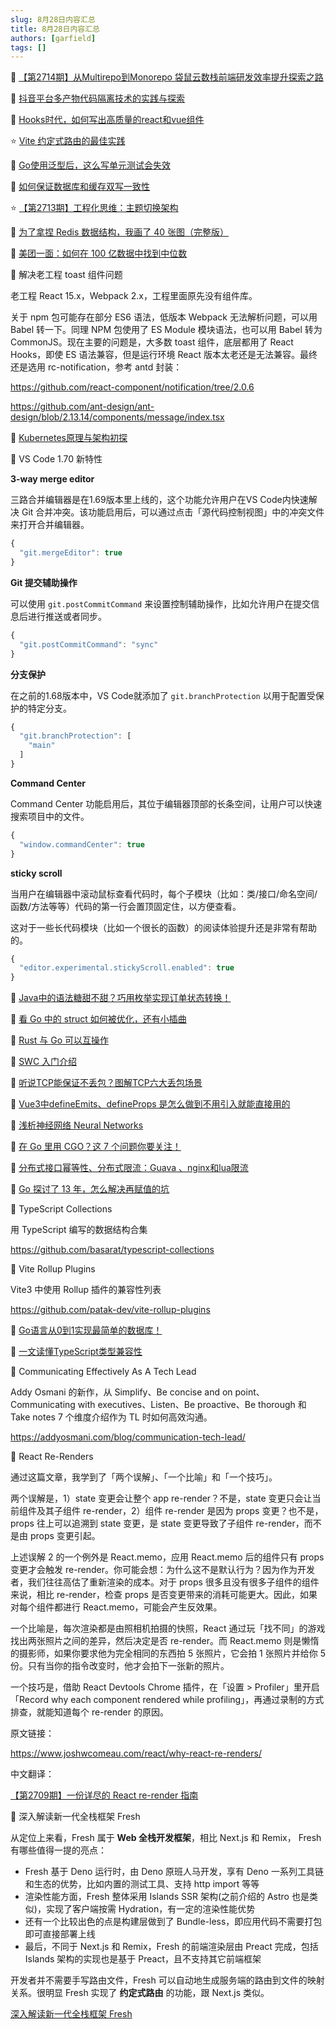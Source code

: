 ```yaml
---
slug: 8月28日内容汇总
title: 8月28日内容汇总
authors: [garfield]
tags: []
---
```


📒 [【第2714期】从Multirepo到Monorepo 袋鼠云数栈前端研发效率提升探索之路](https://mp.weixin.qq.com/s/JWks8VyuXoB5zaeYdyJPxw)

📒 [抖音平台多产物代码隔离技术的实践与探索](https://mp.weixin.qq.com/s/fjeF3LLoGsPIQN4D3el67g)

📒 [Hooks时代，如何写出高质量的react和vue组件](https://juejin.cn/post/7123961170188304391)

⭐️ [Vite 约定式路由的最佳实践](https://mp.weixin.qq.com/s/IGaUcYDIb4e3zGGi9jvdig)

📒 [Go使用泛型后，这么写单元测试会失效](https://mp.weixin.qq.com/s/2VGeRphTiS2XXUiBnhvvcA)

📒 [如何保证数据库和缓存双写一致性](https://mp.weixin.qq.com/s/mO819q_r9qLVuRBE8cjx1Q)

⭐️ [【第2713期】工程化思维：主题切换架构](https://mp.weixin.qq.com/s/fymuGPW-9agEtxYX2s4FPQ)

📒 [为了拿捏 Redis 数据结构，我画了 40 张图（完整版）](https://mp.weixin.qq.com/s/Cq-CF1BC4PWwGnlRp4HrnQ)

📒 [美团一面：如何在 100 亿数据中找到中位数](https://mp.weixin.qq.com/s/XmsSgGop7TT_RQvXyp1kGA)

📒 解决老工程 toast 组件问题

老工程 React 15.x，Webpack 2.x，工程里面原先没有组件库。

关于 npm 包可能存在部分 ES6 语法，低版本 Webpack 无法解析问题，可以用 Babel 转一下。同理 NPM 包使用了 ES Module 模块语法，也可以用 Babel 转为 CommonJS。现在主要的问题是，大多数 toast 组件，底层都用了 React Hooks，即使 ES 语法兼容，但是运行环境 React 版本太老还是无法兼容。最终还是选用 rc-notification，参考 antd 封装：

https://github.com/react-component/notification/tree/2.0.6

https://github.com/ant-design/ant-design/blob/2.13.14/components/message/index.tsx

📒 [Kubernetes原理与架构初探](https://mp.weixin.qq.com/s/Q0vxASPNiACd_gCl-rq-2Q)

📒 VS Code 1.70 新特性

**3-way merge editor**

三路合并编辑器是在1.69版本里上线的，这个功能允许用户在VS Code内快速解决 Git 合并冲突。该功能启用后，可以通过点击「源代码控制视图」中的冲突文件来打开合并编辑器。

```js title="settings.json"
{
  "git.mergeEditor": true
}
```

**Git 提交辅助操作**

可以使用 `git.postCommitCommand` 来设置控制辅助操作，比如允许用户在提交信息后进行推送或者同步。

```js title="settings.json"
{
  "git.postCommitCommand": "sync"
}
```

**分支保护**

在之前的1.68版本中，VS Code就添加了 `git.branchProtection` 以用于配置受保护的特定分支。

```js title="settings.json"
{
  "git.branchProtection": [
    "main"
  ]
}
```

**Command Center**

Command Center 功能启用后，其位于编辑器顶部的长条空间，让用户可以快速搜索项目中的文件。

```js title="settings.json"
{
  "window.commandCenter": true
}
```

**sticky scroll**

当用户在编辑器中滚动鼠标查看代码时，每个子模块（比如：类/接口/命名空间/函数/方法等等）代码的第一行会置顶固定住，以方便查看。

这对于一些长代码模块（比如一个很长的函数）的阅读体验提升还是非常有帮助的。

```js title="settings.json"
{
  "editor.experimental.stickyScroll.enabled": true
}
```

📒 [Java中的语法糖甜不甜？巧用枚举实现订单状态转换！](https://mp.weixin.qq.com/s/Mj_47WqUfIpcLF_-t38HYw)

📒 [看 Go 中的 struct 如何被优化，还有小插曲](https://mp.weixin.qq.com/s/EGN7G8ku-zkaZuzfBwx9Qw)

📒 [Rust 与 Go 可以互操作](https://mp.weixin.qq.com/s/7A6VCvuv8umUlOUzB2uHfA)

📒 [SWC 入门介绍](https://mp.weixin.qq.com/s/8Bc9k880DpwsaY9pJIowSA)

📒 [听说TCP能保证不丢包？图解TCP六大丢包场景](https://mp.weixin.qq.com/s/DbTAUiBt4GE4whYe9S6Ifw)

📒 [Vue3中defineEmits、defineProps 是怎么做到不用引入就能直接用的](https://mp.weixin.qq.com/s/Z29mNvpU6LVBBSS9FGZk_w)

📒 [浅析神经网络 Neural Networks](https://mp.weixin.qq.com/s/gaOzwCypQMFAJ4X50aUOcg)

📒 [在 Go 里用 CGO？这 7 个问题你要关注！](https://mp.weixin.qq.com/s/Qlqt1pP_Li-PxOICrz7bAw)

📒 [分布式接口幂等性、分布式限流：Guava 、nginx和lua限流](https://mp.weixin.qq.com/s/La5qCJh5Vup_gZIgZMOo4g)

📒 [Go 探讨了 13 年，怎么解决再赋值的坑](https://mp.weixin.qq.com/s/Am0ORd08GsMc4xSdLG9kgg)

📒 TypeScript Collections

用 TypeScript 编写的数据结构合集

https://github.com/basarat/typescript-collections

📒 Vite Rollup Plugins

Vite3 中使用 Rollup 插件的兼容性列表

https://github.com/patak-dev/vite-rollup-plugins

📒 [Go语言从0到1实现最简单的数据库！](https://mp.weixin.qq.com/s/VFS4TWi3OpeAegScZ4cJRw)

📒 [一文读懂TypeScript类型兼容性](https://mp.weixin.qq.com/s/IRGAN0e9tbL5hwG4hx1kxQ)

📒 Communicating Effectively As A Tech Lead

Addy Osmani 的新作，从 Simplify、Be concise and on point、Communicating with executives、Listen、Be proactive、Be thorough 和 Take notes 7 个维度介绍作为 TL 时如何高效沟通。

https://addyosmani.com/blog/communication-tech-lead/

📒 React Re-Renders

通过这篇文章，我学到了「两个误解」、「一个比喻」和「一个技巧」。

两个误解是，1）state 变更会让整个 app re-render？不是，state 变更只会让当前组件及其子组件 re-render，2）组件 re-render 是因为 props 变更？也不是，props 往上可以追溯到 state 变更，是 state 变更导致了子组件 re-render，而不是由 props 变更引起。

上述误解 2 的一个例外是 React.memo，应用 React.memo 后的组件只有 props 变更才会触发 re-render。你可能会想：为什么这不是默认行为？因为作为开发者，我们往往高估了重新渲染的成本。对于 props 很多且没有很多子组件的组件来说，相比 re-render，检查 props 是否变更带来的消耗可能更大。因此，如果对每个组件都进行 React.memo，可能会产生反效果。

一个比喻是，每次渲染都是由照相机拍摄的快照，React 通过玩「找不同」的游戏找出两张照片之间的差异，然后决定是否 re-render。而 React.memo 则是懒惰的摄影师，如果你要求他为完全相同的东西拍 5 张照片，它会拍 1 张照片并给你 5 份。只有当你的指令改变时，他才会拍下一张新的照片。

一个技巧是，借助 React Devtools Chrome 插件，在「设置 > Profiler」里开启「Record why each component rendered while profiling」，再通过录制的方式排查，就能知道每个 re-render 的原因。

原文链接：

https://www.joshwcomeau.com/react/why-react-re-renders/

中文翻译：

[【第2709期】一份详尽的 React re-render 指南](https://mp.weixin.qq.com/s/SH7N2f5ZhUhysQ7_G2s9rQ)

📒 深入解读新一代全栈框架 Fresh

从定位上来看，Fresh 属于 **Web 全栈开发框架**，相比 Next.js 和 Remix， Fresh 有哪些值得一提的亮点：

- Fresh 基于 Deno 运行时，由 Deno 原班人马开发，享有 Deno 一系列工具链和生态的优势，比如内置的测试工具、支持 http import 等等
- 渲染性能方面，Fresh 整体采用 Islands SSR 架构(之前介绍的 Astro 也是类似)，实现了客户端按需 Hydration，有一定的渲染性能优势
- 还有一个比较出色的点是构建层做到了 Bundle-less，即应用代码不需要打包即可直接部署上线
- 最后，不同于 Next.js 和 Remix，Fresh 的前端渲染层由 Preact 完成，包括 Islands 架构的实现也是基于 Preact，且不支持其它前端框架

开发者并不需要手写路由文件，Fresh 可以自动地生成服务端的路由到文件的映射关系。很明显 Fresh 实现了 **约定式路由** 的功能，跟 Next.js 类似。

[深入解读新一代全栈框架 Fresh](https://mp.weixin.qq.com/s/8qNI4a-3P2KId9WRAnz2dw)

